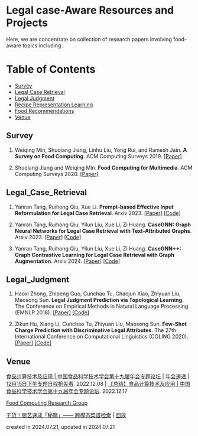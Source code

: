 # Legal case-Aware Resources and Projects


Here, we are concentrate on collection of research papers involving food-aware topics including . 


Table of Contents
=================

<!--   * [Report](#Report) -->
  * [Survey](#Survey)
  * [Legal Case Retrieval](#Legal_Case_Retrieval)
  * [Legal Judgment](#Legal_Judgment)
  * [Recipe Representation Learning](#Recipe_Representation_Learning)
  * [Food Recommendations](#Food_Recommendations)
  * [Venue](#Venue)
<!--   * [Temporal Relation Checking](#Temporal_Relation_Checking) -->


## Survey
1. Weiqing Min, Shuqiang Jiang, Linhu Liu, Yong Rui, and Ramesh Jain. **A Survey on Food Computing**. ACM Computing Surveys 2019. [[Paper]](https://arxiv.org/pdf/1808.07202.pdf) 


2. Shuqiang Jiang and Weiqing Min. **Food Computing for Multimedia**. ACM Computing Surveys 2020. [[Paper]](https://dl.acm.org/doi/10.1145/3394171.3418544) 




## Legal_Case_Retrieval
1. Yanran Tang, Ruihong Qiu, Xue Li. **Prompt-based Effective Input Reformulation for Legal Case Retrieval**. Arxiv 2023. [[Paper]](https://arxiv.org/abs/2309.02962) [[Code]](https://github.com/yanran-tang/PromptCase)


2. Yanran Tang, Ruihong Qiu, Yilun Liu, Xue Li, Zi Huang. **CaseGNN: Graph Neural Networks for Legal Case Retrieval with Text-Attributed Graphs**. Arxiv 2023. [[Paper]](https://arxiv.org/abs/2312.11229) [[Code]](https://github.com/yanran-tang/CaseGNN)



3. Yanran Tang, Ruihong Qiu, Yilun Liu, Xue Li, Zi Huang. **CaseGNN++: Graph Contrastive Learning for Legal Case Retrieval with Graph Augmentation**. Arxiv 2024. [[Paper]](https://arxiv.org/abs/2405.11791) [[Code]](https://github.com/yanran-tang/CaseGNN)




## Legal_Judgment
1. Haoxi Zhong, Zhipeng Guo, Cunchao Tu, Chaojun Xiao, Zhiyuan Liu, Maosong Sun. **Legal Judgment Prediction via Topological Learning**. The Conference on Empirical Methods in Natural Language Processing (EMNLP 2018). [[Paper]](https://nlp.csai.tsinghua.edu.cn/~tcc/publications/emnlp2018_dag.pdf) [[Code]](https://github.com/thunlp/TopJudge)


2. Zikun Hu, Xiang Li, Cunchao Tu, Zhiyuan Liu, Maosong Sun. **Few-Shot Charge Prediction with Discriminative Legal Attributes**. The 27th International Conference on Computational Linguistics (COLING 2020). [[Paper]](https://nlp.csai.tsinghua.edu.cn/~tcc/publications/coling2018_attribute.pdf) [[Code]](https://github.com/thunlp/attribute_charge)




## Venue
[食品计算技术及应用 | 中国食品科学技术学会第十九届年会专题论坛](https://mp.weixin.qq.com/s/-sosnCXoqUn0-abHedSl5A) | [年会速递 | 12月15日下午专题日程抢先看](https://mp.weixin.qq.com/s/x5YunEfwh-sxLcqwheis7A). 2022.12.08 | [【总结】食品计算技术及应用 | 中国食品科学技术学会第十九届年会专题论坛](https://mp.weixin.qq.com/s/lCpqerzgpd1iGrs7M35AZQ). 2022.12.17




[Food Computing Research Group](http://123.57.42.89/FoodComputing__People.html)



[干货！厨艺速成「秘籍」—— 跨模态菜谱检索](https://mp.weixin.qq.com/s/7taif6UAKA9HH8wG1z9g4Q) | [回放](https://event.baai.ac.cn/activities/346)



<!-- ## Temporal_QA
1. Camille Bourgaux and Anni-Yasmin Turhan. [Temporal Query Answering in DL-Lite over Inconsistent Data](https://link.springer.com/content/pdf/10.1007%2F978-3-319-68288-4_8.pdf). ISWC 2017. [[Paper]](https://link.springer.com/content/pdf/10.1007%2F978-3-319-68288-4_8.pdf) -->

created in 2024.07.21, updated in 2024.07.21
